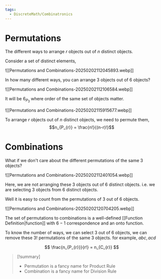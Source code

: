 ```yaml
---
tags:
  - DiscreteMath/Combinatronics
---
```

# Permutations

The different ways to arrange $r$ objects out of $n$ distinct objects.


Consider a set of distinct elements,

![[Permutations and Combinations-20250202112045893.webp]]

In how many different ways, you can arrange 3 objects out of 6 objects?

![[Permutations and Combinations-20250202112106584.webp]]

It will be $6_{P_{3}}$ where order of the same set of objects matter.

![[Permutations and Combinations-20250202115915677.webp]]

To arrange $r$ objects out of $n$ distinct objects, we need to permute them,
$$n_{P_{r}} = \frac{n!}{(n-r)!}$$

# Combinations

What if we don't care about the different permutations of the same 3 objects?

![[Permutations and Combinations-20250202112401054.webp]]

Here, we are not arranging these 3 objects out of 6 distinct objects. i.e. we are selecting 3 objects from 6 distinct objects. 

Well it is easy to count from the permutations of 3 out of 6 objects.

![[Permutations and Combinations-20250202120704205.webp]]

The set of permutations to combinations is a well-defined [[Function Definition|function]] with $6-1$ correspondence and an onto function.

To know the number of ways, we can select 3 out of 6 objects, we can remove these $3!$ permutations of the same 3 objects. for example, $abc, acd$ 

$$
\frac{n_{P_{r}}}{r!} = n_{C_{r}}
$$

> [!summary] 
> - Permutation is a fancy name for Product Rule
> - Combination is a fancy name for Division Rule

